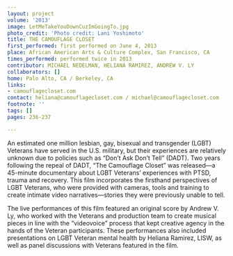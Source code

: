 ```yaml
---
layout: project
volume: '2013'
image: LetMeTakeYouDownCuzImGoingTo.jpg
photo_credit: 'Photo credit: Lani Yoshimoto'
title: THE CAMOUFLAGE CLOSET
first_performed: first performed on June 4, 2013
place: African American Arts & Culture Complex, San Francisco, CA
times_performed: performed twice in 2013
contributor: MICHAEL NEDELMAN, HELIANA RAMIREZ, ANDREW V. LY
collaborators: []
home: Palo Alto, CA / Berkeley, CA
links:
- camouflagecloset.com
contact: heliana@camouflagecloset.com / michael@camouflagecloset.com
footnote: ''
tags: []
pages: 236-237

---
```


An estimated one million lesbian, gay, bisexual and transgender (LGBT) Veterans have served in the U.S. military, but their experiences are relatively unknown due to policies such as “Don’t Ask Don’t Tell” (DADT). Two years following the repeal of DADT, “The Camouflage Closet” was released—a 45-minute documentary about LGBT Veterans’ experiences with PTSD, trauma and recovery. This film incorporates the firsthand perspectives of LGBT Veterans, who were provided with cameras, tools and training to create intimate video narratives—stories they were previously unable to tell.

The live performances of this film featured an original score by Andrew V. Ly, who worked with the Veterans and production team to create musical pieces in line with the “videovoice” process that kept creative agency in the hands of the Veteran participants. These performances also included presentations on LGBT Veteran mental health by Heliana Ramirez, LISW, as well as panel discussions with Veterans featured in the film.
